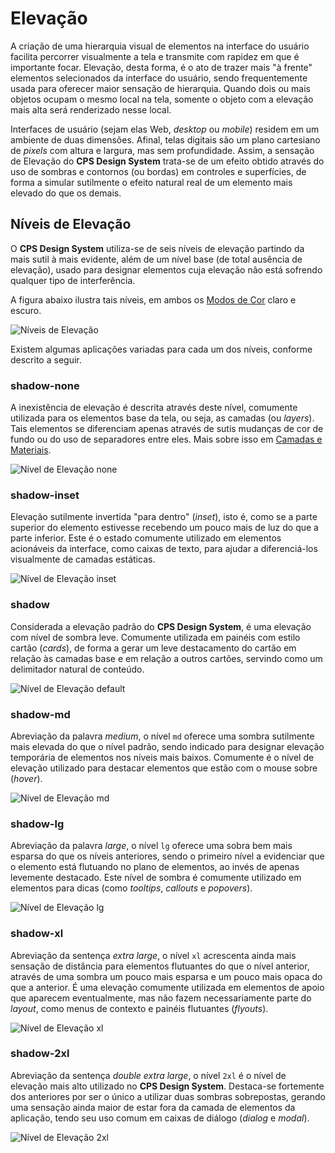 # Elevação

A criação de uma hierarquia visual de elementos na interface do usuário facilita percorrer visualmente a tela e transmite com rapidez em que é importante focar. Elevação, desta forma, é o ato de trazer mais "à frente" elementos selecionados da interface do usuário, sendo frequentemente usada para oferecer maior sensação de hierarquia. Quando dois ou mais objetos ocupam o mesmo local na tela, somente o objeto com a elevação mais alta será renderizado nesse local.

Interfaces de usuário (sejam elas Web, _desktop_ ou _mobile_) residem em um ambiente de duas dimensões. Afinal, telas digitais são um plano cartesiano de _pixels_ com altura e largura, mas sem profundidade. Assim, a sensação de Elevação do **CPS Design System** trata-se de um efeito obtido através do uso de sombras e contornos (ou bordas) em controles e superfícies, de forma a simular sutilmente o efeito natural real de um elemento mais elevado do que os demais.

## Níveis de Elevação

O **CPS Design System** utiliza-se de seis níveis de elevação partindo da mais sutil à mais evidente, além de um nível base (de total ausência de elevação), usado para designar elementos cuja elevação não está sofrendo qualquer tipo de interferência.

A figura abaixo ilustra tais níveis, em ambos os [Modos de Cor](./cores.md#modos-de-cor) claro e escuro.

![Níveis de Elevação](~@source/assets/images/elevation-shadows.png)

Existem algumas aplicações variadas para cada um dos níveis, conforme descrito a seguir.

### shadow-none

A inexistência de elevação é descrita através deste nível, comumente utilizada para os elementos base da tela, ou seja, as camadas (ou _layers_). Tais elementos se diferenciam apenas através de sutis mudanças de cor de fundo ou do uso de separadores entre eles. Mais sobre isso em [Camadas e Materiais](./camadas-e-materiais.md).

![Nível de Elevação `none`](~@source/assets/images/elevation-sample-none.png)

### shadow-inset

Elevação sutilmente invertida "para dentro" (_inset_), isto é, como se a parte superior do elemento estivesse recebendo um pouco mais de luz do que a parte inferior. Este é o estado comumente utilizado em elementos acionáveis da interface, como caixas de texto, para ajudar a diferenciá-los visualmente de camadas estáticas.

![Nível de Elevação `inset`](~@source/assets/images/elevation-sample-inset.png)

### shadow

Considerada a elevação padrão do **CPS Design System**, é uma elevação com nível de sombra leve. Comumente utilizada em painéis com estilo cartão (_cards_), de forma a gerar um leve destacamento do cartão em relação às camadas base e em relação a outros cartões, servindo como um delimitador natural de conteúdo.

![Nível de Elevação `default`](~@source/assets/images/elevation-sample-default.png)

### shadow-md

Abreviação da palavra _medium_, o nível `md` oferece uma sombra sutilmente mais elevada do que o nível padrão, sendo indicado para designar elevação temporária de elementos nos níveis mais baixos. Comumente é o nível de elevação utilizado para destacar elementos que estão com o mouse sobre (_hover_).

![Nível de Elevação `md`](~@source/assets/images/elevation-sample-md.png)

### shadow-lg

Abreviação da palavra _large_, o nível `lg` oferece uma sobra bem mais esparsa do que os níveis anteriores, sendo o primeiro nível a evidenciar que o elemento está flutuando no plano de elementos, ao invés de apenas levemente destacado. Este nível de sombra é comumente utilizado em elementos para dicas (como _tooltips_, _callouts_ e _popovers_).

![Nível de Elevação `lg`](~@source/assets/images/elevation-sample-lg.png)

### shadow-xl

Abreviação da sentença _extra large_, o nível `xl` acrescenta ainda mais sensação de distância para elementos flutuantes do que o nível anterior, através de uma sombra um pouco mais esparsa e um pouco mais opaca do que a anterior. É uma elevação comumente utilizada em elementos de apoio que aparecem eventualmente, mas não fazem necessariamente parte do _layout_, como menus de contexto e painéis flutuantes (_flyouts_).

![Nível de Elevação `xl`](~@source/assets/images/elevation-sample-xl.png)

### shadow-2xl

Abreviação da sentença _double extra large_, o nível `2xl` é o nível de elevação mais alto utilizado no **CPS Design System**. Destaca-se fortemente dos anteriores por ser o único a utilizar duas sombras sobrepostas, gerando uma sensação ainda maior de estar fora da camada de elementos da aplicação, tendo seu uso comum em caixas de diálogo (_dialog_ e _modal_).

![Nível de Elevação `2xl`](~@source/assets/images/elevation-sample-2xl.png)
